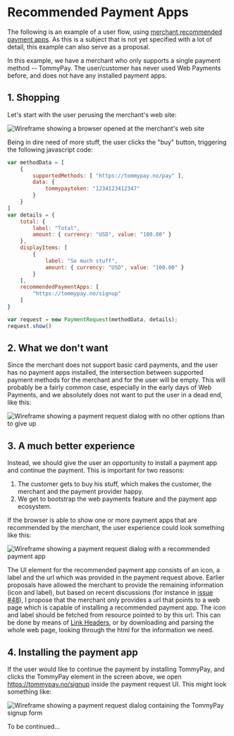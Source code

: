 # Recommended Payment Apps

The following is an example of a user flow, using [merchant recommended payment apps](https://w3c.github.io/webpayments-payment-apps-api/#summary-recommended-apps). As this is a subject that is not yet specified with a lot of detail, this example can also serve as a proposal.

In this example, we have a merchant who only supports a single payment method -- TommyPay. The user/customer has never used Web Payments before, and does not have any installed payment apps.


## 1. Shopping

Let's start with the user perusing the merchant's web site:

![Wireframe showing a browser opened at the merchant's web site](recommended1.png)

Being in dire need of more stuff, the user clicks the "buy" button, triggering the following javascript code:

```javascript
var methodData = [
    {
        supportedMethods: [ "https://tommypay.no/pay" ],
        data: {
            tommypaytoken: "1234123412347"
        }
    }
]
var details = {
    total: {
        label: "Total",
        amount: { currency: "USD", value: "100.00" }
    },
    displayItems: [
        {
            label: "So much stuff",
            amount: { currency: "USD", value: "100.00" }
        }
    ],
    recommendedPaymentApps: [
        "https://tommypay.no/signup"
    ]
}

var request = new PaymentRequest(methodData, details);
request.show()
```


## 2. What we don't want

Since the merchant does not support basic card payments, and the user has no payment apps installed, the intersection between supported payment methods for the merchant and for the user will be empty. This will probably be a fairly common case, especially in the early days of Web Payments, and we absolutely does not want to put the user in a dead end, like this:

![Wireframe showing a payment request dialog with no other options than to give up](recommended2.png)


## 3. A much better experience

Instead, we should give the user an opportunity to install a payment app and continue the payment. This is important for two reasons:

1. The customer gets to buy his stuff, which makes the customer, the merchant and the payment provider happy.
2. We get to bootstrap the web payments feature and the payment app ecosystem.

If the browser is able to show one or more payment apps that are recommended by the merchant, the user experience could look something like this:

![Wireframe showing a payment request dialog with a recommended payment app](recommended3.png)

The UI element for the recommended payment app consists of an icon, a label and the url which was provided in the payment request above. Earlier proposals have allowed the merchant to provide the remaining information (icon and label), but based on recent discussions (for instance in [issue #48](https://github.com/w3c/webpayments-payment-apps-api/issues/48)), I propose that the merchant only provides a url that points to a web page which is capable of installing a recommended payment app. The icon and label should be fetched from resource pointed to by this url. This can be done by means of [Link Headers](https://www.w3.org/wiki/LinkHeader), or by downloading and parsing the whole web page, looking through the html for the information we need.


## 4. Installing the payment app

If the user would like to continue the payment by installing TommyPay, and clicks the TommyPay element in the screen above, we open https://tommypay.no/signup inside the payment request UI. This might look something like:

![Wireframe showing a payment request dialog containing the TommyPay signup form](recommended4.png)

To be continued...
